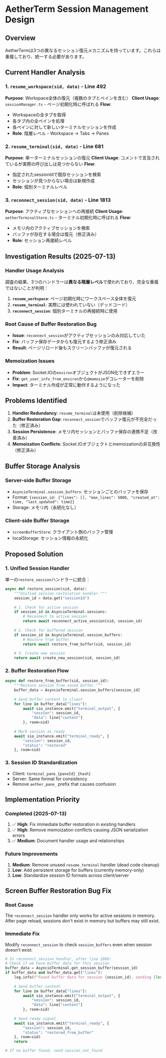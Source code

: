 # AetherTerm Session Management Design

## Overview
AetherTermは3つの異なるセッション復元メカニズムを持っています。これらは重複しており、統一する必要があります。

## Current Handler Analysis

### 1. `resume_workspace(sid, data)` - Line 492
**Purpose**: Workspace全体の復元（複数のタブとペインを含む）
**Client Usage**: `sessionManager.ts` - ページ初期化時に呼ばれる
**Flow**: 
- Workspaceの全タブを取得
- 各タブ内の全ペインを処理
- 各ペインに対して新しいターミナルセッションを作成
- **Role**: 階層レベル - Workspace → Tabs → Panes

### 2. `resume_terminal(sid, data)` - Line 681  
**Purpose**: 単一ターミナルセッションの復元
**Client Usage**: コメントで言及されているが実際の呼び出しは見つからない
**Flow**:
- 指定されたsessionIdで既存セッションを検索
- セッションが見つからない場合は新規作成
- **Role**: 個別ターミナルレベル

### 3. `reconnect_session(sid, data)` - Line 1813
**Purpose**: アクティブなセッションへの再接続
**Client Usage**: `aetherTerminalStore.ts` - ターミナル初期化時に呼ばれる
**Flow**:
- メモリ内のアクティブセッションを検索
- バッファが存在する場合は復元（修正済み）
- **Role**: セッション再接続レベル

## Investigation Results (2025-07-13)

### Handler Usage Analysis
調査の結果、3つのハンドラーは**異なる階層レベル**で使われており、完全な重複ではないことが判明：

1. **`resume_workspace`**: ページ初期化時にワークスペース全体を復元
2. **`resume_terminal`**: 実際には使われていない（デッドコード）
3. **`reconnect_session`**: 個別ターミナルの再接続時に使用

### Root Cause of Buffer Restoration Bug
- **Issue**: `reconnect_session`がアクティブセッションのみ対応していた
- **Fix**: バッファ保存データからも復元するよう修正済み
- **Result**: ページリロード後もスクリーンバッファが復元される

### Memoization Issues
- **Problem**: Socket.IOの`environ`オブジェクトがJSON化できずエラー
- **Fix**: `get_user_info_from_environ`から`@memoize`デコレーターを削除
- **Impact**: ターミナル作成が正常に動作するようになった

## Problems Identified

1. **Handler Redundancy**: `resume_terminal`は未使用（削除候補）
2. **Buffer Restoration Gap**: `reconnect_session`でバッファ復元が不完全だった（修正済み）
3. **Session Persistence**: メモリ内セッションとバッファ保存の連携不足（改善済み）
4. **Memoization Conflicts**: Socket.IOオブジェクトとmemoizationの非互換性（修正済み）

## Buffer Storage Analysis

### Server-side Buffer Storage
- `AsyncioTerminal.session_buffers`: セッションごとのバッファを保存
- Format: `{session_id: {"lines": [], "max_lines": 5000, "created_at": time, "last_updated": time}}`
- Storage: メモリ内（永続化なし）

### Client-side Buffer Storage  
- `screenBufferStore`: クライアント側のバッファ管理
- localStorage: セッション情報の永続化

## Proposed Solution

### 1. Unified Session Handler
単一の`restore_session`ハンドラーに統合：
```python
async def restore_session(sid, data):
    """Unified session restoration handler."""
    session_id = data.get("sessionId")
    
    # 1. Check for active session
    if session_id in AsyncioTerminal.sessions:
        # Reconnect to active session
        return await reconnect_active_session(sid, session_id)
    
    # 2. Check for buffered session 
    if session_id in AsyncioTerminal.session_buffers:
        # Restore from buffer
        return await restore_from_buffer(sid, session_id)
    
    # 3. Create new session
    return await create_new_session(sid, session_id)
```

### 2. Buffer Restoration Flow
```python
async def restore_from_buffer(sid, session_id):
    """Restore session from saved buffer."""
    buffer_data = AsyncioTerminal.session_buffers[session_id]
    
    # Send buffer content to client
    for line in buffer_data["lines"]:
        await sio_instance.emit("terminal_output", {
            "session": session_id,
            "data": line["content"]
        }, room=sid)
    
    # Mark session as ready
    await sio_instance.emit("terminal_ready", {
        "session": session_id, 
        "status": "restored"
    }, room=sid)
```

### 3. Session ID Standardization
- Client: `terminal_pane_{paneId}_{hash}`
- Server: Same format for consistency
- Remove `aether_pane_` prefix that causes confusion

## Implementation Priority

### Completed (2025-07-13)
1. ✅ **High**: Fix immediate buffer restoration in existing handlers
2. ✅ **High**: Remove memoization conflicts causing JSON serialization errors
3. ✅ **Medium**: Document handler usage and relationships

### Future Improvements
1. **Medium**: Remove unused `resume_terminal` handler (dead code cleanup)
2. **Low**: Add persistent storage for buffers (currently memory-only)
3. **Low**: Standardize session ID formats across client/server

## Screen Buffer Restoration Bug Fix

### Root Cause
The `reconnect_session` handler only works for active sessions in memory. After page reload, sessions don't exist in memory but buffers may still exist.

### Immediate Fix
Modify `reconnect_session` to check `session_buffers` even when session doesn't exist:

```python
# In reconnect_session handler, after line 1860:
# Check if we have buffer data for this session
buffer_data = AsyncioTerminal.get_session_buffer(session_id)
if buffer_data and buffer_data.get("lines"):
    log.info(f"Found buffer data for session {session_id}, sending {len(buffer_data['lines'])} lines")
    
    # Send buffer content
    for line in buffer_data["lines"]:
        await sio_instance.emit("terminal_output", {
            "session": session_id,
            "data": line["content"]
        }, room=sid)
    
    # Send ready signal
    await sio_instance.emit("terminal_ready", {
        "session": session_id,
        "status": "restored_from_buffer"
    }, room=sid)
    return

# If no buffer found, send session_not_found
```